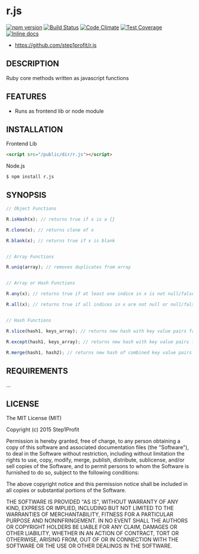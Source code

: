 # r.js

[![npm version](https://badge.fury.io/js/r.js.svg)](https://www.npmjs.com/package/r.js)
[![Build Status](https://travis-ci.org/step1profit/r.js.svg)](https://travis-ci.org/step1profit/r.js)
[![Code Climate](https://codeclimate.com/github/step1profit/r.js/badges/gpa.svg)](https://codeclimate.com/github/step1profit/r.js)
[![Test Coverage](https://codeclimate.com/github/step1profit/r.js/badges/coverage.svg)](https://codeclimate.com/github/step1profit/r.js)
[![Inline docs](http://inch-ci.org/github/step1profit/r.js.svg?branch=master)](http://inch-ci.org/github/step1profit/r.js)

* https://github.com/step1profit/r.js

## DESCRIPTION

Ruby core methods written as javascript functions

## FEATURES

* Runs as frontend lib or node module

## INSTALLATION

Frontend Lib
```html
<script src="/public/dir/r.js"></script>
```

Node.js
```
$ npm install r.js
```

## SYNOPSIS

```javascript
// Object Functions

R.isHash(x); // returns true if x is a {}

R.clone(x); // returns clone of x

R.blank(x); // returns true if x is blank


// Array Functions

R.uniq(array); // removes duplicates from array


// Array or Hash Functions

R.any(x); // returns true if at least one indice in x is not null/false/undefined

R.all(x); // returns true if all indices in x are not null or null/false/undefined


// Hash Functions

R.slice(hash1, keys_array); // returns new hash with key value pairs from hash1 with corresponding keys from keys_array

R.except(hash1, keys_array); // returns new hash with key value pairs from hash1 without corresponding keys from keys_array

R.merge(hash1, hash2); // returns new hash of combined key value pairs hash1 with hash2, where hash2 keys overwrite corresponding keys in hash1
```

## REQUIREMENTS

...

## LICENSE

The MIT License (MIT)

Copyright (c) 2015 Step1Profit

Permission is hereby granted, free of charge, to any person obtaining a copy of this software and associated documentation files (the "Software"), to deal in the Software without restriction, including without limitation the rights to use, copy, modify, merge, publish, distribute, sublicense, and/or sell copies of the Software, and to permit persons to whom the Software is furnished to do so, subject to the following conditions:

The above copyright notice and this permission notice shall be included in all copies or substantial portions of the Software.

THE SOFTWARE IS PROVIDED "AS IS", WITHOUT WARRANTY OF ANY KIND, EXPRESS OR IMPLIED, INCLUDING BUT NOT LIMITED TO THE WARRANTIES OF MERCHANTABILITY, FITNESS FOR A PARTICULAR PURPOSE AND NONINFRINGEMENT. IN NO EVENT SHALL THE AUTHORS OR COPYRIGHT HOLDERS BE LIABLE FOR ANY CLAIM, DAMAGES OR OTHER LIABILITY, WHETHER IN AN ACTION OF CONTRACT, TORT OR OTHERWISE, ARISING FROM, OUT OF OR IN CONNECTION WITH THE SOFTWARE OR THE USE OR OTHER DEALINGS IN THE SOFTWARE.
